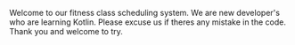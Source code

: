Welcome to our fitness class scheduling system. We are new developer's who are learning Kotlin. Please excuse us if theres any mistake in the code. Thank you and welcome to try.
